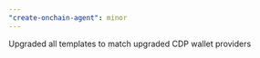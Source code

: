 ```yaml
---
"create-onchain-agent": minor
---
```


Upgraded all templates to match upgraded CDP wallet providers
